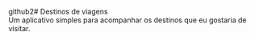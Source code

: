 github2# Destinos de viagens  
Um aplicativo simples para acompanhar os destinos que eu gostaria de visitar.
